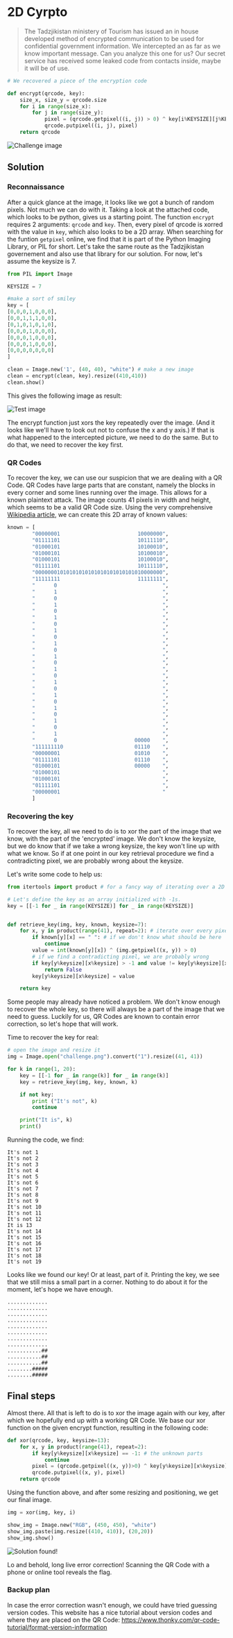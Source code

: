 # 2D Cyrpto

> The Tadzjikistan ministery of Tourism has issued an in house developed method of encrypted communication to be used for confidential government information. We intercepted an as far as we know important message. Can you analyze this one for us? Our secret service has received some leaked code from contacts inside, maybe it will be of use.

```python
# We recovered a piece of the encryption code

def encrypt(qrcode, key):
    size_x, size_y = qrcode.size
    for i in range(size_x):
        for j in range(size_y):
            pixel = (qrcode.getpixel((i, j)) > 0) ^ key[i%KEYSIZE][j%KEYSIZE]
            qrcode.putpixel((i, j), pixel)
    return qrcode
```

![Challenge image](images/challenge.png)

## Solution
### Reconnaissance 

After a quick glance at the image, it looks like we got a bunch of random pixels.
Not much we can do with it.
Taking a look at the attached code, which looks to be python, gives us a starting point.
The function `encrypt` requires 2 arguments: `qrcode` and `key`.
Then, every pixel of qrcode is xorred with the value in `key`, which also looks to be a 2D array.
When searching for the funtion `getpixel` online, we find that it is part of the Python Imaging Library, or PIL for short. Let's take the same route as the Tadzjikistan governement and also use that library for our solution. For now, let's assume the keysize is 7.

```python
from PIL import Image

KEYSIZE = 7

#make a sort of smiley
key = [
[0,0,0,1,0,0,0],
[0,0,1,1,1,0,0],
[0,1,0,1,0,1,0],
[0,0,0,1,0,0,0],
[0,0,0,1,0,0,0],
[0,0,0,1,0,0,0],
[0,0,0,0,0,0,0]
]

clean = Image.new('1', (40, 40), "white") # make a new image
clean = encrypt(clean, key).resize((410,410))
clean.show() 

```

This gives the following image as result:

![Test image](images/test.png)

The encrypt function just xors the key repeatedly over the image.
(And it looks like we'll have to look out not to confuse the x and y axis.)
If that is what happened to the intercepted picture, we need to do the same.
But to do that, we need to recover the key first.

### QR Codes
To recover the key, we can use our suspicion that we are dealing with a QR Code.
QR Codes have large parts that are constant, namely the blocks in every corner and some lines running over the image.
This allows for a known plaintext attack.
The image counts 41 pixels in width and height, which seems to be a valid QR Code size.
Using the very comprehensive [Wikipedia article](https://en.wikipedia.org/wiki/QR_code), we can create this 2D array of known values:

```python
known = [
        "00000001                         10000000",
        "01111101                         10111110",
        "01000101                         10100010",
        "01000101                         10100010",
        "01000101                         10100010",
        "01111101                         10111110",
        "00000001010101010101010101010101010000000",
        "11111111                         11111111",
        "      0                                  ",
        "      1                                  ",
        "      0                                  ",
        "      1                                  ",
        "      0                                  ",
        "      1                                  ",
        "      0                                  ",
        "      1                                  ",
        "      0                                  ",
        "      1                                  ",
        "      0                                  ",
        "      1                                  ",
        "      0                                  ",
        "      1                                  ",
        "      0                                  ",
        "      1                                  ",
        "      0                                  ",
        "      1                                  ",
        "      0                                  ",
        "      1                                  ",
        "      0                                  ",
        "      1                                  ",
        "      0                                  ",
        "      1                                  ",
        "      0                         00000    ",
        "111111110                       01110    ",
        "00000001                        01010    ",
        "01111101                        01110    ",
        "01000101                        00000    ",
        "01000101                                 ",
        "01000101                                 ",
        "01111101                                 ",
        "00000001                                 "
        ]

```

### Recovering the key
To recover the key, all we need to do is to xor the part of the image that we know, with the part of the 'encrypted' image.
We don't know the keysize, but we do know that if we take a wrong keysize, the key won't line up with what we know.
So if at one point in our key retrieval procedure we find a contradicting pixel, we are probably wrong about the keysize.

Let's write some code to help us:

```python
from itertools import product # for a fancy way of iterating over a 2D array

# Let's define the key as an array initialized with -1s.
key = [[-1 for _ in range(KEYSIZE)] for _ in range(KEYSIZE)]


def retrieve_key(img, key, known, keysize=7):
    for x, y in product(range(41), repeat=2): # iterate over every pixel
        if known[y][x] == " ": # if we don't know what should be here
            continue
        value = int(known[y][x]) ^ (img.getpixel((x, y)) > 0)
        # if we find a contradicting pixel, we are probably wrong
        if key[y%keysize][x%keysize] > -1 and value != key[y%keysize][x%keysize]:
            return False
        key[y%keysize][x%keysize] = value

    return key
```

Some people may already have noticed a problem.
We don't know enough to recover the whole key, so there will always be a part of the image that we need to guess.
Luckily for us, QR Codes are known to contain error correction, so let's hope that will work.


Time to recover the key for real:

```python
# open the image and resize it
img = Image.open("challenge.png").convert("1").resize((41, 41))

for k in range(1, 20):
    key = [[-1 for _ in range(k)] for _ in range(k)]
    key = retrieve_key(img, key, known, k)

    if not key:
        print ("It's not", k)
        continue

    print("It is", k)
    print()

```

Running the code, we find:
```
It's not 1
It's not 2
It's not 3
It's not 4
It's not 5
It's not 6
It's not 7
It's not 8
It's not 9
It's not 10
It's not 11
It's not 12
It is 13
It's not 14
It's not 15
It's not 16
It's not 17
It's not 18
It's not 19
```

Looks like we found our key! Or at least, part of it.
Printing the key, we see that we still miss a small part in a corner.
Nothing to do about it for the moment, let's hope we have enough.
```
.............
.............
.............
.............
.............
.............
.............
.............
...........##
...........##
...........##
........#####
........#####
```


## Final steps
Almost there.
All that is left to do is to xor the image again with our key, after which we hopefully end up with a working QR Code.
We base our xor function on the given encrypt function, resulting in the following code:

```python
def xor(qrcode, key, keysize=13):
    for x, y in product(range(41), repeat=2):
        if key[y%keysize][x%keysize] == -1: # the unknown parts
            continue
        pixel = (qrcode.getpixel((x, y))>0) ^ key[y%keysize][x%keysize]
        qrcode.putpixel((x, y), pixel)
    return qrcode
```


Using the function above, and after some resizing and positioning, we get our final image.
```python
img = xor(img, key, i)

show_img = Image.new("RGB", (450, 450), "white")
show_img.paste(img.resize((410, 410)), (20,20))
show_img.show()

```

![Solution found!](images/solution.png)

Lo and behold, long live error correction! Scanning the QR Code with a phone or online tool reveals the flag.

### Backup plan

In case the error correction wasn't enough, we could have tried guessing version codes. This website has a nice tutorial about version codes and where they are placed on the QR Code: https://www.thonky.com/qr-code-tutorial/format-version-information
